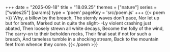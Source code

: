 +++
date = "2025-09-18"
title = "18.09.25"
themes = ["nature"]
series = ["wales25"]
[params]
  type = 'poem'
  pageKey = 'src/poem.js'
+++
{{< poem >}}
Why, a billow by the breach,
The sternly waves don't pace,
Nor let up but for breath,
Marked out in quite the slight-
-Ly violent crashing just abated,
Then loosely strewn all white decays,
Become the folly of the wind,
The carry-on to their beholden rocks,
Their final seat if not for such a breach,
And tameless tumble in a shocking stream,
Back to the mountain feet from whence they come.
{{< /poem >}}